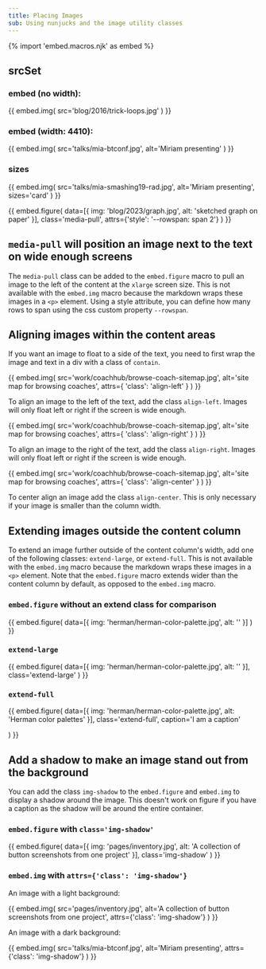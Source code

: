 ```yaml
---
title: Placing Images
sub: Using nunjucks and the image utility classes
---
```


{% import 'embed.macros.njk' as embed %}

## srcSet

### embed (no width):
{{ embed.img(
  src='blog/2016/trick-loops.jpg'
) }}

### embed (width: 4410):
{{ embed.img(
  src='talks/mia-btconf.jpg',
  alt='Miriam presenting'
) }}

### sizes
{{ embed.img(
  src='talks/mia-smashing19-rad.jpg',
  alt='Miriam presenting',
  sizes='card'
) }}

{{ embed.figure(
  data=[{
    img: 'blog/2023/graph.jpg',
    alt: 'sketched graph on paper'
  }],
  class='media-pull',
  attrs={'style': '--rowspan: span 2'}
) }}

## `media-pull` will position an image next to the text on wide enough screens

The `media-pull` class can be added to the `embed.figure` macro to pull an image
to the left of the content at the `xlarge` screen size. This is not available
with the `embed.img` macro because the markdown wraps these images in a `<p>`
element. Using a style attribute, you can define how many rows to span using
the css custom property `--rowspan`.


## Aligning images within the content areas

If you want an image to float to a side of the text, you need to first wrap the
image and text in a div with a class of `contain`.

<div class="contain">
{{ embed.img(
  src='work/coachhub/browse-coach-sitemap.jpg',
  alt='site map for browsing coaches',
  attrs={
    'class': 'align-left'
  }
) }}

To align an image to the left of the text, add the class `align-left`.
Images will only float left or right if the screen is wide enough.
</div>

<div class="contain">
{{ embed.img(
  src='work/coachhub/browse-coach-sitemap.jpg',
  alt='site map for browsing coaches',
  attrs={
    'class': 'align-right'
  }
) }}

To align an image to the right of the text, add the class `align-right`.
Images will only float left or right if the screen is wide enough.
</div>


<div class="contain">
{{ embed.img(
  src='work/coachhub/browse-coach-sitemap.jpg',
  alt='site map for browsing coaches',
  attrs={
    'class': 'align-center'
  }
) }}

To center align an image add the class `align-center`. This is only necessary
if your image is smaller than the column width.

</div>

## Extending images outside the content column

To extend an image further outside of the content column's width, add one of
the following classes: `extend-large`, or `extend-full`. This is not available
with the `embed.img` macro because the markdown wraps these images in a `<p>`
element. Note that the `embed.figure` macro extends wider than the
content column by default, as opposed to the `embed.img` macro.

### `embed.figure` without an extend class for comparison

{{ embed.figure(
  data=[{
    img: 'herman/herman-color-palette.jpg',
    alt: ''
  }]
) }}

### `extend-large`

{{ embed.figure(
  data=[{
    img: 'herman/herman-color-palette.jpg',
    alt: ''
  }],
  class='extend-large'
) }}

### `extend-full`
{{ embed.figure(
  data=[{
    img: 'herman/herman-color-palette.jpg',
    alt: 'Herman color palettes'
  }],
  class='extend-full',
  caption='I am a caption'

) }}

## Add a shadow to make an image stand out from the background

You can add the class `img-shadow` to the `embed.figure` and `embed.img` to
display a shadow around the image. This doesn't work on figure if you have a
caption as the shadow will be around the entire container.

### `embed.figure` with `class='img-shadow'`

{{ embed.figure(
  data=[{
    img: 'pages/inventory.jpg',
    alt: 'A collection of button screenshots from one project'
  }],
  class='img-shadow'
) }}

### `embed.img` with `attrs={'class': 'img-shadow'}`

An image with a light background:

{{ embed.img(
  src='pages/inventory.jpg',
  alt='A collection of button screenshots from one project',
  attrs={'class': 'img-shadow'}
) }}

An image with a dark background:

{{ embed.img(
  src='talks/mia-btconf.jpg',
  alt='Miriam presenting',
  attrs={'class': 'img-shadow'}
) }}
